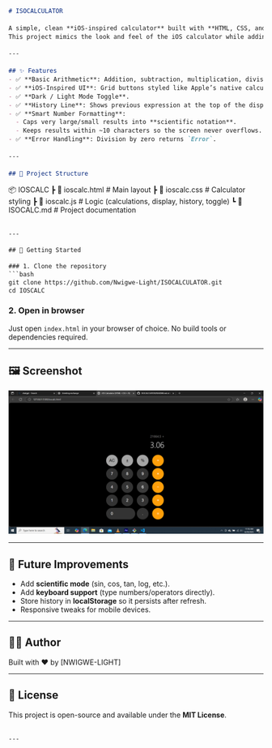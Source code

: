 ```markdown
# ISOCALCULATOR

A simple, clean **iOS-inspired calculator** built with **HTML, CSS, and JavaScript**.  
This project mimics the look and feel of the iOS calculator while adding extra web-friendly features like a history line, dark/light theme toggle, and smart number formatting.

---

## ✨ Features
- ✅ **Basic Arithmetic**: Addition, subtraction, multiplication, division.  
- ✅ **iOS-Inspired UI**: Grid buttons styled like Apple’s native calculator.  
- ✅ **Dark / Light Mode Toggle**.  
- ✅ **History Line**: Shows previous expression at the top of the display.  
- ✅ **Smart Number Formatting**:
  - Caps very large/small results into **scientific notation**.  
  - Keeps results within ~10 characters so the screen never overflows.  
- ✅ **Error Handling**: Division by zero returns `Error`.  

---

## 📂 Project Structure
```

📦 IOSCALC
┣ 📜 ioscalc.html        # Main layout
┣ 📜 ioscalc.css         # Calculator styling
┣ 📜 ioscalc.js            # Logic (calculations, display, history, toggle)
┗ 📜 ISOCALC.md         # Project documentation

````

---

## 🚀 Getting Started

### 1. Clone the repository
```bash
git clone https://github.com/Nwigwe-Light/ISOCALCULATOR.git
cd IOSCALC
````

### 2. Open in browser

Just open `index.html` in your browser of choice.
No build tools or dependencies required.

---

## 🖼️ Screenshot

![Calculator Screenshot](IOSCALC.png)

---

## 🔮 Future Improvements

* Add **scientific mode** (sin, cos, tan, log, etc.).
* Add **keyboard support** (type numbers/operators directly).
* Store history in **localStorage** so it persists after refresh.
* Responsive tweaks for mobile devices.

---

## 👨‍💻 Author

Built with ❤️ by \[NWIGWE-LIGHT]

---

## 📜 License

This project is open-source and available under the **MIT License**.

```

---